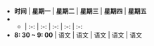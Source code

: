 - **时间** | **星期一** | **星期二** | **星期三** | **星期四** | **星期五**
- - | :-: | :-: | :-: | :-: | :-:
- **8: 30 ~ 9: 00** | 语文 | 语文 | 语文 | 语文 | 语文